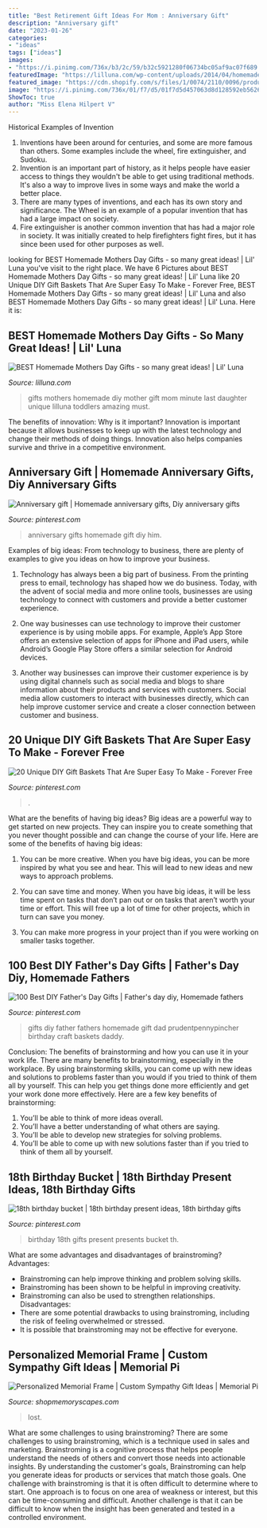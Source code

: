 ```yaml
---
title: "Best Retirement Gift Ideas For Mom : Anniversary Gift"
description: "Anniversary gift"
date: "2023-01-26"
categories:
- "ideas"
tags: ["ideas"]
images:
- "https://i.pinimg.com/736x/b3/2c/59/b32c5921280f06734bc05af9ac07f689.jpg"
featuredImage: "https://lilluna.com/wp-content/uploads/2014/04/homemade-mothers-day-gifts-collage.jpg"
featured_image: "https://cdn.shopify.com/s/files/1/0074/2110/0096/products/il_fullxfull.1400565349_zcxy_1024x1024@2x.jpg?v=1613031968"
image: "https://i.pinimg.com/736x/01/f7/d5/01f7d5d457063d8d128592eb562666b1.jpg"
ShowToc: true
author: "Miss Elena Hilpert V"
---
```



Historical Examples of Invention
1. Inventions have been around for centuries, and some are more famous than others. Some examples include the wheel, fire extinguisher, and Sudoku.
2. Invention is an important part of history, as it helps people have easier access to things they wouldn't be able to get using traditional methods. It's also a way to improve lives in some ways and make the world a better place.
3. There are many types of inventions, and each has its own story and significance. The Wheel is an example of a popular invention that has had a large impact on society.
4. Fire extinguisher is another common invention that has had a major role in society. It was initially created to help firefighters fight fires, but it has since been used for other purposes as well.

	

		
looking for BEST Homemade Mothers Day Gifts - so many great ideas! | Lil&#039; Luna you've visit to the right place. We have 6 Pictures about BEST Homemade Mothers Day Gifts - so many great ideas! | Lil&#039; Luna like 20 Unique DIY Gift Baskets That Are Super Easy To Make - Forever Free, BEST Homemade Mothers Day Gifts - so many great ideas! | Lil&#039; Luna and also BEST Homemade Mothers Day Gifts - so many great ideas! | Lil&#039; Luna. Here it is:
		
    
## BEST Homemade Mothers Day Gifts - So Many Great Ideas! | Lil&#039; Luna

<img loading=lazy src="https://lilluna.com/wp-content/uploads/2014/04/homemade-mothers-day-gifts-collage.jpg" onerror="this.onerror=null;this.src='https://tse3.mm.bing.net/th?id=OIP.rB4Y2sKK5dPE3jhwOjCOPgHaN4&amp;pid=15.1';" alt="BEST Homemade Mothers Day Gifts - so many great ideas! | Lil&#039; Luna">

_Source: lilluna.com_

>gifts mothers homemade diy mother gift mom minute last daughter unique lilluna toddlers amazing must. 

	

The benefits of innovation: Why is it important?
Innovation is important because it allows businesses to keep up with the latest technology and change their methods of doing things. Innovation also helps companies survive and thrive in a competitive environment.

    
## Anniversary Gift | Homemade Anniversary Gifts, Diy Anniversary Gifts

<img loading=lazy src="https://i.pinimg.com/736x/84/55/36/845536b822cc199a632aa67d46715ef8--homemade-anniversary-gifts-anniversary-gifts-for-men.jpg" onerror="this.onerror=null;this.src='https://tse2.mm.bing.net/th?id=OIP.2-Y-gWDSelQT0f4lTLejigHaJ3&amp;pid=15.1';" alt="Anniversary gift | Homemade anniversary gifts, Diy anniversary gifts">

_Source: pinterest.com_

>anniversary gifts homemade gift diy him. 

	

Examples of big ideas: From technology to business, there are plenty of examples to give you ideas on how to improve your business.
1. Technology has always been a big part of business. From the printing press to email, technology has shaped how we do business. Today, with the advent of social media and more online tools, businesses are using technology to connect with customers and provide a better customer experience.
2. One way businesses can use technology to improve their customer experience is by using mobile apps. For example, Apple’s App Store offers an extensive selection of apps for iPhone and iPad users, while Android’s Google Play Store offers a similar selection for Android devices.

3. Another way businesses can improve their customer experience is by using digital channels such as social media and blogs to share information about their products and services with customers. Social media allow customers to interact with businesses directly, which can help improve customer service and create a closer connection between customer and business.


    
## 20 Unique DIY Gift Baskets That Are Super Easy To Make - Forever Free

<img loading=lazy src="https://i.pinimg.com/736x/01/f7/d5/01f7d5d457063d8d128592eb562666b1.jpg" onerror="this.onerror=null;this.src='https://tse4.mm.bing.net/th?id=OIP.QqSluR-8RE9PSXnwhaX1eQHaLH&amp;pid=15.1';" alt="20 Unique DIY Gift Baskets That Are Super Easy To Make - Forever Free">

_Source: pinterest.com_

>. 

	

What are the benefits of having big ideas?
Big ideas are a powerful way to get started on new projects. They can inspire you to create something that you never thought possible and can change the course of your life. Here are some of the benefits of having big ideas:
1. You can be more creative. When you have big ideas, you can be more inspired by what you see and hear. This will lead to new ideas and new ways to approach problems.

2. You can save time and money. When you have big ideas, it will be less time spent on tasks that don’t pan out or on tasks that aren’t worth your time or effort. This will free up a lot of time for other projects, which in turn can save you money.

3. You can make more progress in your project than if you were working on smaller tasks together.

    
## 100 Best DIY Father&#039;s Day Gifts | Father&#039;s Day Diy, Homemade Fathers

<img loading=lazy src="https://i.pinimg.com/736x/b3/2c/59/b32c5921280f06734bc05af9ac07f689.jpg" onerror="this.onerror=null;this.src='https://tse2.mm.bing.net/th?id=OIP.7ZyO6z-g00Dt0qaGFhzvnQHaO0&amp;pid=15.1';" alt="100 Best DIY Father&#039;s Day Gifts | Father&#039;s day diy, Homemade fathers">

_Source: pinterest.com_

>gifts diy father fathers homemade gift dad prudentpennypincher birthday craft baskets daddy. 

	

Conclusion: The benefits of brainstorming and how you can use it in your work life.
There are many benefits to brainstorming, especially in the workplace. By using brainstorming skills, you can come up with new ideas and solutions to problems faster than you would if you tried to think of them all by yourself. This can help you get things done more efficiently and get your work done more effectively. Here are a few key benefits of brainstorming:
1. You’ll be able to think of more ideas overall.
2. You’ll have a better understanding of what others are saying.
3. You’ll be able to develop new strategies for solving problems.
4. You’ll be able to come up with new solutions faster than if you tried to think of them all by yourself.

    
## 18th Birthday Bucket | 18th Birthday Present Ideas, 18th Birthday Gifts

<img loading=lazy src="https://i.pinimg.com/736x/48/f9/02/48f902b8b2a9c0f7ea3dc7fea77d87e5--milestone-birthdays-th-birthday-presents.jpg" onerror="this.onerror=null;this.src='https://tse3.mm.bing.net/th?id=OIP.ZjTjJUMCLHVei4DsSCxhIAHaJ3&amp;pid=15.1';" alt="18th birthday bucket | 18th birthday present ideas, 18th birthday gifts">

_Source: pinterest.com_

>birthday 18th gifts present presents bucket th. 

	

What are some advantages and disadvantages of brainstroming?
Advantages: 
- Brainstroming can help improve thinking and problem solving skills. 
- Brainstroming has been shown to be helpful in improving creativity. 
- Brainstroming can also be used to strengthen relationships.
Disadvantages: 
- There are some potential drawbacks to using brainstroming, including the risk of feeling overwhelmed or stressed. 
- It is possible that brainstroming may not be effective for everyone.

    
## Personalized Memorial Frame | Custom Sympathy Gift Ideas | Memorial Pi

<img loading=lazy src="https://cdn.shopify.com/s/files/1/0074/2110/0096/products/il_fullxfull.1400565349_zcxy_1024x1024@2x.jpg?v=1613031968" onerror="this.onerror=null;this.src='https://tse4.mm.bing.net/th?id=OIP.YJumxupytz13hVmUojH6kQHaH0&amp;pid=15.1';" alt="Personalized Memorial Frame | Custom Sympathy Gift Ideas | Memorial Pi">

_Source: shopmemoryscapes.com_

>lost. 

	

What are some challenges to using brainstroming?
There are some challenges to using brainstroming, which is a technique used in sales and marketing. Brainstroming is a cognitive process that helps people understand the needs of others and convert those needs into actionable insights. By understanding the customer's goals, Brainstroming can help you generate ideas for products or services that match those goals.
One challenge with brainstroming is that it is often difficult to determine where to start. One approach is to focus on one area of weakness or interest, but this can be time-consuming and difficult. Another challenge is that it can be difficult to know when the insight has been generated and tested in a controlled environment.

